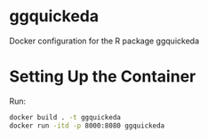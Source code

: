 # ggquickeda

Docker configuration for the R package ggquickeda

# Setting Up the Container

Run:

```bash
docker build . -t ggquickeda 
docker run -itd -p 8000:8080 ggquickeda
```
